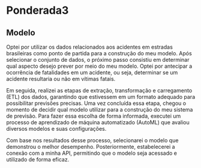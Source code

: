 # Ponderada3

## Modelo
Optei por utilizar os dados relacionados aos acidentes em estradas brasileiras como ponto de partida para a construção do meu modelo. Após selecionar o conjunto de dados, o próximo passo consistiu em determinar qual aspecto desejo prever por meio do meu modelo. Optei por antecipar a ocorrência de fatalidades em um acidente, ou seja, determinar se um acidente resultaria ou não em vítimas fatais.

Em seguida, realizei as etapas de extração, transformação e carregamento (ETL) dos dados, garantindo que estivessem em um formato adequado para possibilitar previsões precisas. Uma vez concluída essa etapa, chegou o momento de decidir qual modelo utilizar para a construção do meu sistema de previsão. Para fazer essa escolha de forma informada, executei um processo de aprendizado de máquina automatizado (AutoML) que avaliou diversos modelos e suas configurações.

Com base nos resultados desse processo, selecionarei o modelo que demonstrou o melhor desempenho. Posteriormente, estabelecerei a conexão com a minha API, permitindo que o modelo seja acessado e utilizado de forma eficaz.
